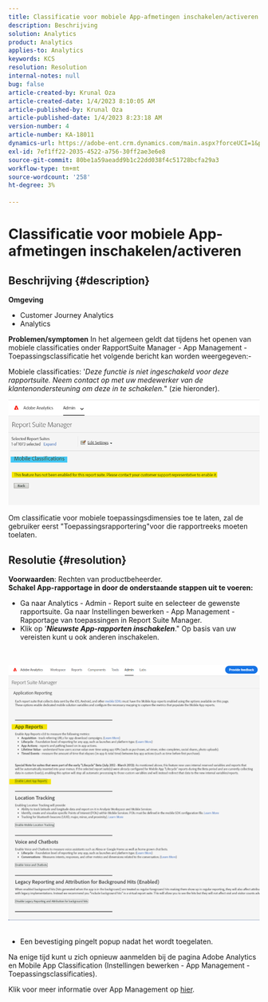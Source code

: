 ```yaml
---
title: Classificatie voor mobiele App-afmetingen inschakelen/activeren
description: Beschrijving
solution: Analytics
product: Analytics
applies-to: Analytics
keywords: KCS
resolution: Resolution
internal-notes: null
bug: false
article-created-by: Krunal Oza
article-created-date: 1/4/2023 8:10:05 AM
article-published-by: Krunal Oza
article-published-date: 1/4/2023 8:23:18 AM
version-number: 4
article-number: KA-18011
dynamics-url: https://adobe-ent.crm.dynamics.com/main.aspx?forceUCI=1&pagetype=entityrecord&etn=knowledgearticle&id=abc8232e-078c-ed11-81ac-6045bd0063aa
exl-id: 7ef1ff22-2035-4522-a756-30ff2ae3e6e8
source-git-commit: 80be1a59aeadd9b1c22dd038f4c51728bcfa29a3
workflow-type: tm+mt
source-wordcount: '258'
ht-degree: 3%

---
```


# Classificatie voor mobiele App-afmetingen inschakelen/activeren

## Beschrijving {#description}

<b>Omgeving</b>
- Customer Journey Analytics
- Analytics



<b>Problemen/symptomen</b>
In het algemeen geldt dat tijdens het openen van mobiele classificaties onder RapportSuite Manager - App Management - Toepassingsclassificatie het volgende bericht kan worden weergegeven:-

Mobiele classificaties: &#39;*Deze functie is niet ingeschakeld voor deze rapportsuite. Neem contact op met uw medewerker van de klantenondersteuning om deze in te schakelen.*&quot; (zie hieronder).

![](assets/___acc8232e-078c-ed11-81ac-6045bd0063aa___.png)

Om classificatie voor mobiele toepassingsdimensies toe te laten, zal de gebruiker eerst &quot;Toepassingsrapportering&quot;voor die rapportreeks moeten toelaten.


## Resolutie {#resolution}

<b>Voorwaarden</b>: Rechten van productbeheerder.<br><b>Schakel App-rapportage in door de onderstaande stappen uit te voeren:</b>
- Ga naar Analytics - Admin - Report suite en selecteer de gewenste rapportsuite. Ga naar Instellingen bewerken - App Management -<b> </b>Rapportage van toepassingen in Report Suite Manager.
- Klik op &#39;<b>*Nieuwste App-rapporten inschakelen</b>*.&quot; Op basis van uw vereisten kunt u ook anderen inschakelen.

<br> <br>![](assets/0ae3ca9c-b68f-ec11-b400-00224804a35d.png)
 
- Een bevestiging pingelt popup nadat het wordt toegelaten.


Na enige tijd kunt u zich opnieuw aanmelden bij de pagina Adobe Analytics en Mobile App Classification (Instellingen bewerken - App Management - Toepassingsclassificaties).

Klik voor meer informatie over App Management op [hier](https://nam04.safelinks.protection.outlook.com/?url=https%3A%2F%2Fexperienceleague.adobe.com%2Fdocs%2Fanalytics%2Fadmin%2Fadmin-tools%2Fmobile-management.html%3Flang%3Den&amp;amp;data=04%7C01%7Cnilotpalb%40adobe.com%7C3c1d5032d121424be46208d9f1d8905c%7Cfa7b1b5a7b34438794aed2c178decee1%7C0%7C0%7C637806734700482559%7CUnknown%7CTWFpbGZsb3d8eyJWIjoiMC4wLjAwMDAiLCJQIjoiV2luMzIiLCJBTiI6Ik1haWwiLCJXVCI6Mn0%3D%7C3000&amp;amp;sdata=uxWerDD%2FHHZVSk%2B6eY0p2czXyW3BtXq75lRarjebwak%3D&amp;amp;reserved=0 "Klik om de koppeling te volgen: https://experienceleague.adobe.com/docs/analytics/admin/admin-tools/mobile-management.html?lang=en").
